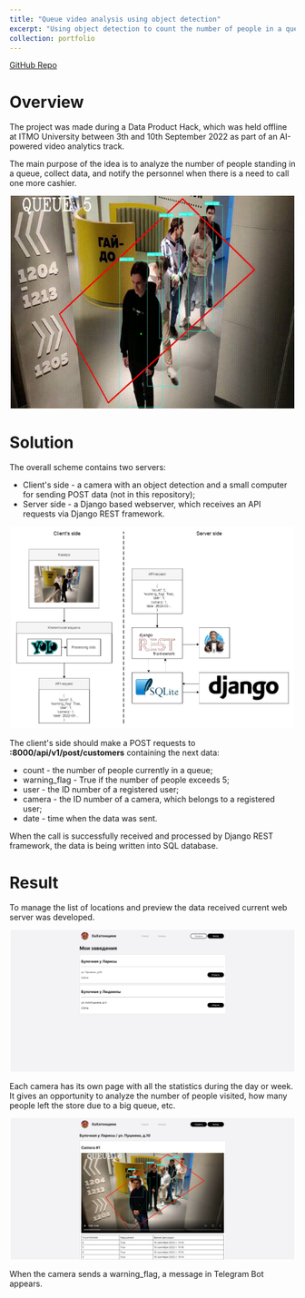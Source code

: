 ```yaml
---
title: "Queue video analysis using object detection"
excerpt: "Using object detection to count the number of people in a queue and sending an alert.<br/><img src='/images/portfolio/queue_analysis/main-500x300.jpg'>"
collection: portfolio
---
```


<a href="https://github.com/arthurkazaryan/itmo_hackathon" title="GitHub">GitHub Repo</a>

# Overview
The project was made during a Data Product Hack, which was held offline at ITMO University between 3th and 10th September 2022 as part of an AI-powered video analytics track.

The main purpose of the idea is to analyze the number of people standing in a queue, collect data, and notify the personnel when there is a need to call one more cashier.
<p align="center"><img width="500" src="/images/portfolio/queue_analysis/queue_animation.gif"></p>

# Solution
The overall scheme contains two servers:
<ul>
<li>Client's side - a camera with an object detection and a small computer for sending POST data (not in this repository);</li>
<li>Server side - a Django based webserver, which receives an API requests via Django REST framework.</li>
</ul>
<p align="center"><img width="500" src="/images/portfolio/queue_analysis/overall_scheme.jpg"></p>

The client's side should make a POST requests to <b><hostname>:8000/api/v1/post/customers</b> containing the next data:
<ul>
<li>count - the number of people currently in a queue;</li>
<li>warning_flag - True if the number of people exceeds 5;</li>
<li>user - the ID number of a registered user;</li>
<li>camera - the ID number of a camera, which belongs to a registered user;</li>
<li>date - time when the data was sent.</li>
</ul>
When the call is successfully received and processed by Django REST framework, the data is being written into SQL database.

# Result
To manage the list of locations and preview the data received current web server was developed.
<p align="center"><img width="500" src="/images/portfolio/queue_analysis/page_locations.jpg"></p>

Each camera has its own page with all the statistics during the day or week. It gives an opportunity to analyze the number of people visited, 
how many people left the store due to a big queue, etc.
<p align="center"><img width="500" src="/images/portfolio/queue_analysis/page_camera.jpg"></p>

When the camera sends a warning_flag, a message in Telegram Bot appears.
